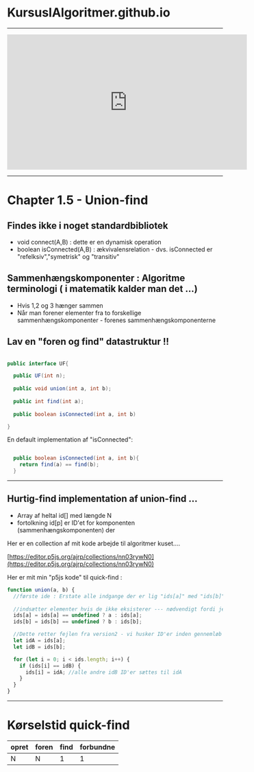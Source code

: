 # KursusIAlgoritmer.github.io

----
<iframe width="560" height="315" src="https://www.youtube.com/embed/xmbjs-rQf4k" title="YouTube video player" frameborder="0" allow="accelerometer; autoplay; clipboard-write; encrypted-media; gyroscope; picture-in-picture" allowfullscreen></iframe>

----

# Chapter 1.5 - Union-find

## Findes ikke i noget standardbibliotek

- void connect(A,B)     : dette er en dynamisk operation
- boolean isConnected(A,B) : ækvivalensrelation - dvs. isConnected er "refelksiv","symetrisk" og "transitiv"

## Sammenhængskomponenter : Algoritme terminologi ( i matematik kalder man det ...)

- Hvis 1,2 og 3 hænger sammen
- Når man forener elementer fra to forskellige sammenhængskomponenter - forenes sammenhængskomponenterne

## Lav en "foren og find" datastruktur !!

```java

public interface UF{

  public UF(int n);
  
  public void union(int a, int b);
  
  public int find(int a);
  
  public boolean isConnected(int a, int b)

}

```

En default implementation af "isConnected":

```java

  public boolean isConnected(int a, int b){
    return find(a) == find(b);
  }

```
------------------------------------------------------------------------------------------------------------
## Hurtig-find implementation af union-find ...

- Array af heltal id[] med længde N
- fortolkning id[p] er ID'et for komponenten (sammenhængskomponenten) der  


Her er en collection af mit kode arbejde til algoritmer kuset....

[https://editor.p5js.org/ajrp/collections/nn03rywN0](https://editor.p5js.org/ajrp/collections/nn03rywN0)

Her er mit min "p5js kode" til quick-find :

```javascript
function union(a, b) {
  //første ide : Erstate alle indgange der er lig "ids[a]" med "ids[b]"
  
  //indsætter elementer hvis de ikke eksisterer --- nødvendigt fordi jeg starter med ukendt længde modsat bog
  ids[a] = ids[a] == undefined ? a : ids[a];
  ids[b] = ids[b] == undefined ? b : ids[b];

  //Dette retter fejlen fra version2 - vi husker ID'er inden gennemløb
  let idA = ids[a];
  let idB = ids[b];

  for (let i = 0; i < ids.length; i++) {
    if (ids[i] == idB) {
      ids[i] = idA; //alle andre idB ID'er sættes til idA
    }
  }
}
```
------------------------------------------------------------------------------------------------------------
# Kørselstid quick-find

| opret | foren | find | forbundne |
| ------| ----- | ---- | --------- |
| N     | N     | 1    | 1         |

